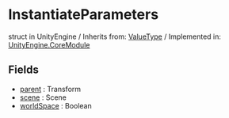 # InstantiateParameters
struct in UnityEngine
 / Inherits from: <a href="https://docs.unity3d.com/6000.1/Documentation/ScriptReference/ValueType.html">ValueType</a> / Implemented in: <a href="https://docs.unity3d.com/6000.1/Documentation/ScriptReference/UnityEngine.CoreModule.html">UnityEngine.CoreModule</a>

## Fields
- <a href="https://docs.unity3d.com/6000.1/Documentation/ScriptReference/InstantiateParameters-parent.html">parent</a> : Transform
- <a href="https://docs.unity3d.com/6000.1/Documentation/ScriptReference/InstantiateParameters-scene.html">scene</a> : Scene
- <a href="https://docs.unity3d.com/6000.1/Documentation/ScriptReference/InstantiateParameters-worldSpace.html">worldSpace</a> : Boolean
